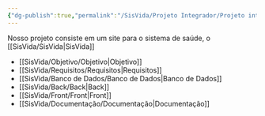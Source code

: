 ```yaml
---
{"dg-publish":true,"permalink":"/SisVida/Projeto Integrador/Projeto integrador/"}
---
```


Nosso projeto consiste em um site para o sistema de saúde, o [[SisVida/SisVida\|SisVida]]

- [[SisVida/Objetivo/Objetivo\|Objetivo]]
- [[SisVida/Requisitos/Requisitos\|Requisitos]]
- [[SisVida/Banco de Dados/Banco de Dados\|Banco de Dados]]
- [[SisVida/Back/Back\|Back]]
- [[SisVida/Front/Front\|Front]]
- [[SisVida/Documentação/Documentação\|Documentação]]